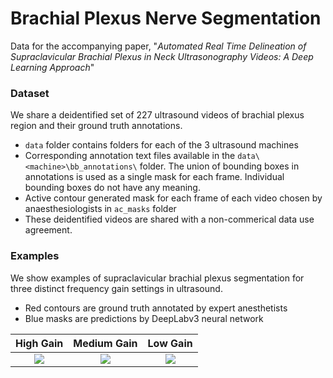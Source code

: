 # Brachial Plexus Nerve Segmentation

Data for the accompanying paper, "*Automated Real Time Delineation of Supraclavicular Brachial Plexus in Neck Ultrasonography Videos: A Deep Learning Approach*" 

### Dataset
We share a deidentified set of 227 ultrasound videos of brachial plexus region and their ground truth annotations.
- `data` folder contains folders for each of the 3 ultrasound machines
- Corresponding annotation text files available in the `data\<machine>\bb_annotations\` folder. The union of bounding boxes in annotations is used as a single mask for each frame. Individual bounding boxes do not have any meaning.
- Active contour generated mask for each frame of each video chosen by anaesthesiologists in `ac_masks` folder
- These deidentified videos are shared with a non-commerical data use agreement.

### Examples

We show examples of supraclavicular brachial plexus segmentation for three distinct frequency gain settings in ultrasound.
- Red contours are ground truth annotated by expert anesthetists
- Blue masks are predictions by DeepLabv3 neural network

High Gain             |  Medium Gain          |  Low Gain
:-------------------------:|:-------------------------:|:-------------------------:
![](./other/high_gain.gif)  |  ![](./other/medium_gain.gif) |  ![](./other/Low_gain1.gif)
